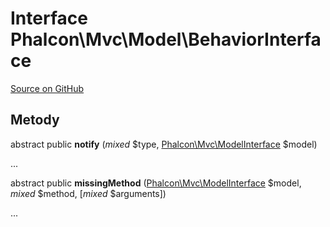 # Interface **Phalcon\\Mvc\\Model\\BehaviorInterface**

<a href="https://github.com/phalcon/cphalcon/blob/master/phalcon/mvc/model/behaviorinterface.zep" class="btn btn-default btn-sm">Source on GitHub</a>

## Metody

abstract public **notify** (*mixed* $type, [Phalcon\Mvc\ModelInterface](/en/3.2/api/Phalcon_Mvc_ModelInterface) $model)

...

abstract public **missingMethod** ([Phalcon\Mvc\ModelInterface](/en/3.2/api/Phalcon_Mvc_ModelInterface) $model, *mixed* $method, [*mixed* $arguments])

...